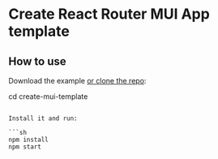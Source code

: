 # Create React Router MUI App template

## How to use

Download the example [or clone the repo](https://github.com/ed828a/react-mui-template):

<!-- #default-branch-switch -->


cd create-mui-template
```

Install it and run:

```sh
npm install
npm start
```


